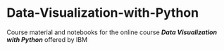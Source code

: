 # Data-Visualization-with-Python

Course material and notebooks for the online course _**Data Visualization with Python**_ offered by IBM
